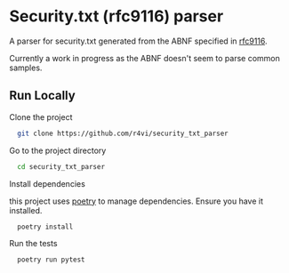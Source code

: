 
# Security.txt (rfc9116) parser

A parser for security.txt generated from the ABNF specified in [rfc9116].

Currently a work in progress as the ABNF doesn't seem to parse common samples.





## Run Locally

Clone the project

```bash
  git clone https://github.com/r4vi/security_txt_parser
```

Go to the project directory

```bash
  cd security_txt_parser
```

Install dependencies

this project uses [poetry] to manage dependencies. Ensure you have it installed.

```bash
  poetry install
```

Run the tests

```bash
  poetry run pytest
```

[rfc9116]: https://www.rfc-editor.org/rfc/rfc9116.html#name-file-format-description-and
[poetry]: https://python-poetry.org/docs/#installation
